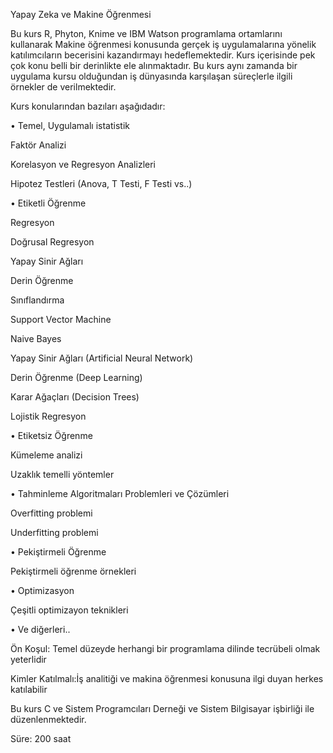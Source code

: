 Yapay Zeka ve Makine Öğrenmesi

Bu kurs R, Phyton, Knime ve IBM Watson programlama ortamlarını kullanarak Makine öğrenmesi konusunda gerçek iş uygulamalarına yönelik katılımcıların becerisini kazandırmayı hedeflemektedir. Kurs içerisinde pek çok konu belli bir derinlikte ele alınmaktadır. Bu kurs aynı zamanda bir uygulama kursu olduğundan iş dünyasında karşılaşan süreçlerle ilgili örnekler de verilmektedir.

Kurs konularından bazıları aşağıdadır:

• Temel, Uygulamalı istatistik

Faktör Analizi

Korelasyon ve Regresyon Analizleri

Hipotez Testleri (Anova, T Testi, F Testi vs..)

• Etiketli Öğrenme

Regresyon

Doğrusal Regresyon

Yapay Sinir Ağları

Derin Öğrenme

Sınıflandırma

Support Vector Machine

Naive Bayes

Yapay Sinir Ağları (Artificial Neural Network)

Derin Öğrenme (Deep Learning)

Karar Ağaçları (Decision Trees)

Lojistik Regresyon

• Etiketsiz Öğrenme

Kümeleme analizi

Uzaklık temelli yöntemler

• Tahminleme Algoritmaları Problemleri ve Çözümleri

Overfitting problemi

Underfitting problemi

• Pekiştirmeli Öğrenme

Pekiştirmeli öğrenme örnekleri

• Optimizasyon

Çeşitli optimizayon teknikleri

• Ve diğerleri..

Ön Koşul: Temel düzeyde herhangi bir programlama dilinde tecrübeli olmak yeterlidir

Kimler Katılmalı:İş analitiği ve makina öğrenmesi konusuna ilgi duyan herkes katılabilir

Bu kurs C ve Sistem Programcıları Derneği ve Sistem Bilgisayar işbirliği ile düzenlenmektedir.

Süre: 200 saat
